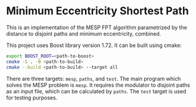 # Minimum Eccentricity Shortest Path
This is an implementation of the MESP FPT algorithm parametrized by the distance to disjoint paths and minimum eccentricity, combined.

This project uses Boost library version 1.72. It can be built using cmake:
```bash
export BOOST_ROOT=<path-to-boost>
cmake -S . -B <path-to-build>
cmake --build <path-to-build> --target all
```

There are three targets: `mesp`, `paths`, and `test`.
The main program which solves the MESP problem is `mesp`.
It requires the modulator to disjoint paths as an input file, which can be calculated by `paths`.
The `test` target is used for testing purposes.  
